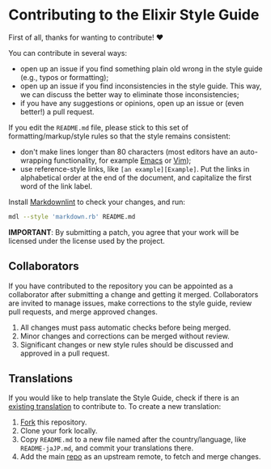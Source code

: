 # Contributing to the Elixir Style Guide

First of all, thanks for wanting to contribute! :heart:

You can contribute in several ways:

* open up an issue if you find something plain old wrong in the style guide
  (e.g., typos or formatting);
* open up an issue if you find inconsistencies in the style guide. This way, we
  can discuss the better way to eliminate those inconsistencies;
* if you have any suggestions or opinions, open up an issue or (even better!) a
  pull request.

If you edit the `README.md` file, please stick to this set of
formatting/markup/style rules so that the style remains consistent:

* don't make lines longer than 80 characters (most editors have an auto-wrapping
  functionality, for example [Emacs][Emacs LineWrap] or [Vim][Vim word wrap]);
* use reference-style links, like `[an example][Example]`. Put the links in
  alphabetical order at the end of the document, and capitalize the first word
  of the link label.

Install [Markdownlint] to check your changes, and run:

```sh
mdl --style 'markdown.rb' README.md
```

**IMPORTANT**: By submitting a patch, you agree that your work will be
licensed under the license used by the project.

## Collaborators

If you have contributed to the repository you can be appointed as a collaborator
after submitting a change and getting it merged. Collaborators are invited to
manage issues, make corrections to the style guide, review pull requests, and
merge approved changes.

1. All changes must pass automatic checks before being merged.
1. Minor changes and corrections can be merged without review.
1. Significant changes or new style rules should be discussed and approved in a
   pull request.

## Translations

If you would like to help translate the Style Guide, check if there is
an [existing translation][Translations] to contribute to. To create a new
translation:

1. [Fork] this repository.
1. Clone your fork locally.
1. Copy `README.md` to a new file named after the country/language, like
   `README-jaJP.md`, and commit your translations there.
1. Add the main [repo][Repo] as an upstream remote, to fetch and merge changes.

<!-- Links -->
[Emacs LineWrap]: http://emacswiki.org/emacs/LineWrap
[Fork]: https://github.com/christopheradams/elixir_style_guide#fork-destination-box
[Markdownlint]: https://github.com/mivok/markdownlint
[Repo]: https://github.com/christopheradams/elixir_style_guide.git
[Translations]: README.md#translations
[Vim word wrap]: http://vim.wikia.com/wiki/Automatic_word_wrapping
